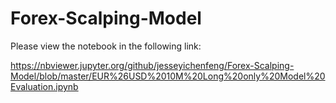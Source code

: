 # Forex-Scalping-Model

Please view the notebook in the following link:

https://nbviewer.jupyter.org/github/jesseyichenfeng/Forex-Scalping-Model/blob/master/EUR%26USD%2010M%20Long%20only%20Model%20Evaluation.ipynb
